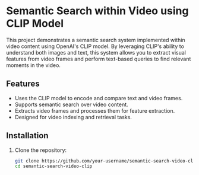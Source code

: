 
# Semantic Search within Video using CLIP Model

This project demonstrates a semantic search system implemented within video content using OpenAI's CLIP model. By leveraging CLIP's ability to understand both images and text, this system allows you to extract visual features from video frames and perform text-based queries to find relevant moments in the video.

## Features

- Uses the CLIP model to encode and compare text and video frames.
- Supports semantic search over video content.
- Extracts video frames and processes them for feature extraction.
- Designed for video indexing and retrieval tasks.

## Installation

1. Clone the repository:
   ```bash
   git clone https://github.com/your-username/semantic-search-video-clip.git
   cd semantic-search-video-clip
